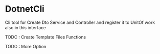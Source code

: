 # DotnetCli
Cli tool for Create Dto Service and Controller and register it to UnitOf work also in this interface 


TODO : Create Template Files Functions 


TODO : More Option 

